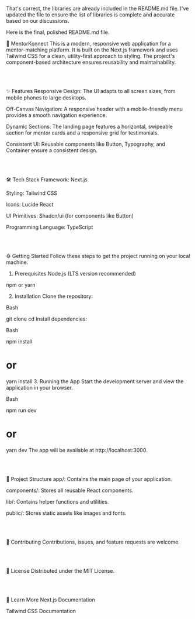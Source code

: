 That's correct, the libraries are already included in the README.md file. I've updated the file to ensure the list of libraries is complete and accurate based on our discussions.

Here is the final, polished README.md file.

🚀 MentorKonnect
This is a modern, responsive web application for a mentor-matching platform. It is built on the Next.js framework and uses Tailwind CSS for a clean, utility-first approach to styling. The project's component-based architecture ensures reusability and maintainability.

<br>

<br>

✨ Features
Responsive Design: The UI adapts to all screen sizes, from mobile phones to large desktops.

Off-Canvas Navigation: A responsive header with a mobile-friendly menu provides a smooth navigation experience.

Dynamic Sections: The landing page features a horizontal, swipeable section for mentor cards and a responsive grid for testimonials.

Consistent UI: Reusable components like Button, Typography, and Container ensure a consistent design.

<br>

<br>

🛠️ Tech Stack
Framework: Next.js

Styling: Tailwind CSS

Icons: Lucide React

UI Primitives: Shadcn/ui (for components like Button)

Programming Language: TypeScript

<br>

<br>

⚙️ Getting Started
Follow these steps to get the project running on your local machine.

1. Prerequisites
Node.js (LTS version recommended)

npm or yarn

2. Installation
Clone the repository:

Bash

git clone <your-repository-url>
cd <your-project-directory>
Install dependencies:

Bash

npm install
# or
yarn install
3. Running the App
Start the development server and view the application in your browser.

Bash

npm run dev
# or
yarn dev
The app will be available at http://localhost:3000.

<br>

<br>

📄 Project Structure
app/: Contains the main page of your application.

components/: Stores all reusable React components.

lib/: Contains helper functions and utilities.

public/: Stores static assets like images and fonts.

<br>

<br>

🤝 Contributing
Contributions, issues, and feature requests are welcome.

<br>

<br>

📄 License
Distributed under the MIT License.

<br>

<br>

🔗 Learn More
Next.js Documentation

Tailwind CSS Documentation